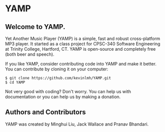 # YAMP
## Welcome to YAMP.

Yet Another Music Player (YAMP) is a simple, fast and robust cross-platform MP3 player. It started as a class project for CPSC-340 Software Engineering at Trinity College, Hartford, CT. YAMP is open-source and completely free (both beer and speech).

If you like YAMP, consider contributing code into YAMP and make it better. You can contribute by cloning it on your computer:
```
$ git clone https://github.com/kevinlmh/YAMP.git
$ cd YAMP
```
Not very good with coding? Don't worry. You can help us with documentation or you can help us by making a donation.

## Authors and Contributors

YAMP was created by Minghui Liu, Jack Wallace and Pranav Bhandari.
